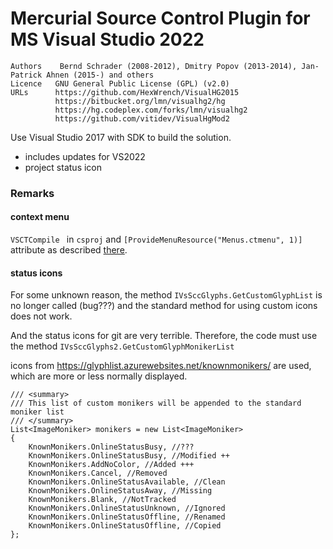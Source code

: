 # Mercurial Source Control Plugin for MS Visual Studio 2022

```
Authors    Bernd Schrader (2008-2012), Dmitry Popov (2013-2014), Jan-Patrick Ahnen (2015-) and others
Licence   GNU General Public License (GPL) (v2.0)
URLs      https://github.com/HexWrench/VisualHG2015
          https://bitbucket.org/lmn/visualhg2/hg
          https://hg.codeplex.com/forks/lmn/visualhg2
          https://github.com/vitidev/VisualHgMod2
```

Use Visual Studio 2017 with SDK to build the solution.

* includes updates for VS2022
* project status icon

### Remarks

#### context menu

`VSCTCompile ` in `csproj` and `[ProvideMenuResource("Menus.ctmenu", 1)]` attribute as described [there](https://docs.microsoft.com/en-us/visualstudio/extensibility/internals/how-to-create-a-dot-vsct-file?view=vs-2022).

#### status icons

For some unknown reason, the method `IVsSccGlyphs.GetCustomGlyphList` is no longer called (bug???) and the standard method for using custom icons does not work.

And the status icons for git are very terrible. Therefore, the code must use the method `IVsSccGlyphs2.GetCustomGlyphMonikerList`

 icons from https://glyphlist.azurewebsites.net/knownmonikers/ are used, which are more or less normally displayed.

```
/// <summary>
/// This list of custom monikers will be appended to the standard moniker list
/// </summary>
List<ImageMoniker> monikers = new List<ImageMoniker>
{
    KnownMonikers.OnlineStatusBusy, //???
    KnownMonikers.OnlineStatusBusy, //Modified ++
    KnownMonikers.AddNoColor, //Added +++
    KnownMonikers.Cancel, //Removed
    KnownMonikers.OnlineStatusAvailable, //Clean
    KnownMonikers.OnlineStatusAway, //Missing
    KnownMonikers.Blank, //NotTracked
    KnownMonikers.OnlineStatusUnknown, //Ignored
    KnownMonikers.OnlineStatusOffline, //Renamed
    KnownMonikers.OnlineStatusOffline, //Copied
};
```